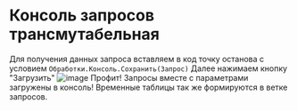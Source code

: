 # Консоль запросов трансмутабельная
Для получения данных запроса вставляем в код точку останова с условием `Обработки.Консоль.Сохранить(Запрос)`
Далее нажимаем кнопку "Загрузить"
![image](https://github.com/bp7flowers/consel/assets/69588355/b72aab9a-2bc2-4287-8d42-78dd2ddee465)
Профит! Запросы вместе с параметрами загружены в консоль! Временные таблицы так же формируются в ветке запросов.
